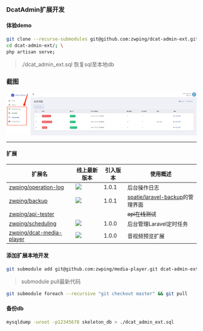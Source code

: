 ### DcatAdmin扩展开发

#### 体验demo

```bash
git clone --recurse-submodules git@github.com:zwping/dcat-admin-ext.git; \
cd dcat-admin-ext/; \
php artisan serve; 
```
> ./dcat_admin_ext.sql 恢复sql至本地db

### 截图

![main](https://raw.githubusercontent.com/zwping/dcat-admin-ext/master/screenshot/main.png)

-----


#### 扩展
| 扩展名 | 线上最新版本 | 引入版本 | 使用概述 |
| --- | --- | --- | --- |
| [zwping/operation-log](https://github.com/zwping/operation-log) | [![](https://img.shields.io/packagist/v/zwping/operation-log.svg)](https://packagist.org/packages/zwping/operation-log) | 1.0.1 | 后台操作日志 |
| [zwping/backup](https://github.com/zwping/backup) | [![](https://img.shields.io/packagist/v/zwping/backup.svg)](https://packagist.org/packages/zwping/backup) | 1.0.1 | [spatie/laravel-backup](https://github.com/spatie/laravel-backup)的管理界面 |
| [zwping/api-tester](https://github.com/zwping/api-tester) |  |  | ~~api在线测试~~ |
| [zwping/scheduling](https://github.com/zwping/scheduling) | [![](https://img.shields.io/packagist/v/zwping/scheduling.svg)](https://packagist.org/packages/zwping/scheduling) | 1.0.0 | 后台管理Laravel定时任务 |
| [zwping/dcat-media-player](https://github.com/zwping/media-player) | [![](https://img.shields.io/packagist/v/zwping/dcat-media-player.svg)](https://packagist.org/packages/zwping/dcat-media-player) | 1.0.0 | 音视频预览扩展 |

#### 添加扩展本地开发
```bash
git submodule add git@github.com:zwping/media-player.git dcat-admin-extensions/zwping/media-player
```

> submodule pull最新代码
```bash
git submodule foreach --recursive "git checkout master" && git pull
```

#### 备份db
```sh
mysqldump -uroot -p12345678 skeleton_db > ./dcat_admin_ext.sql
```
